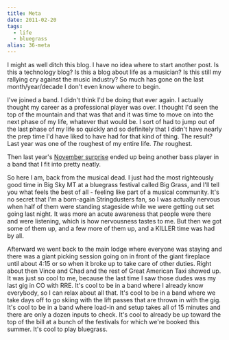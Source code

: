```yaml
---
title: Meta
date: 2011-02-20
tags: 
  - life
  - bluegrass
alias: 36-meta
---
```


I might as well ditch this blog. I have no idea where to start another post. Is this a technology blog? Is this a blog about life as a musician? Is this still my rallying cry against the music industry? So much has gone on the last month/year/decade I don't even know where to begin.

I've joined a band. I didn't think I'd be doing that ever again. I actually thought my career as a professional player was over. I thought I'd seen the top of the mountain and that was that and it was time to move on into the next phase of my life, whatever that would be. I sort of had to jump out of the last phase of my life so quickly and so definitely that I didn't have nearly the prep time I'd have liked to have had for that kind of thing. The result? Last year was one of the roughest of my entire life. _The_ roughest. 

Then last year's [November surprise](posts/more-quitting-band/) ended up being another bass player in a band that I fit into pretty neatly.

So here I am, back from the musical dead. I just had the most righteously good time in Big Sky MT at a bluegrass festival called Big Grass, and I'll tell you what feels the best of all - feeling like part of a musical community. It's no secret that I'm a born-again Stringdusters fan, so I was actually nervous when half of them were standing stageside while we were getting out set going last night. It was more an acute awareness that people were there and were listening, which is how nervousness tastes to me. But then we got some of them up, and a few more of them up, and a KILLER time was had by all.

Afterward we went back to the main lodge where everyone was staying and there was a giant picking session going on in front of the giant fireplace until about 4:15 or so when it broke up to take care of other duties. Right about then Vince and Chad and the rest of Great American Taxi showed up. It was just so cool to me, because the last time I saw those dudes was my last gig in CO with RRE. It's cool to be in a band where I already know everybody, so I can relax about all that. It's cool to be in a band where we take days off to go skiing with the lift passes that are thrown in with the gig. It's cool to be in a band where load-in and setup takes all of 15 minutes and there are only a dozen inputs to check. It's cool to already be up toward the top of the bill at a bunch of the festivals for which we're booked this summer. It's cool to play bluegrass. 